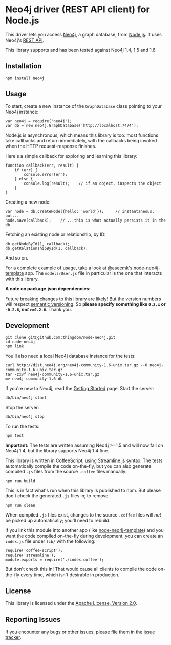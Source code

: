 # Neo4j driver (REST API client) for Node.js

This driver lets you access [Neo4j][], a graph database, from [Node.js][].
It uses Neo4j's [REST API][neo4j-rest-api].

This library supports and has been tested against Neo4j 1.4, 1.5 and 1.6.


## Installation

    npm install neo4j


## Usage

To start, create a new instance of the `GraphDatabase` class pointing to your
Neo4j instance:

    var neo4j = require('neo4j');
    var db = new neo4j.GraphDatabase('http://localhost:7474');

Node.js is asynchronous, which means this library is too: most functions take
callbacks and return immediately, with the callbacks being invoked when the
HTTP request-response finishes.

Here's a simple callback for exploring and learning this library:

    function callback(err, result) {
        if (err) {
            console.error(err);
        } else {
            console.log(result);    // if an object, inspects the object
        }
    }

Creating a new node:

    var node = db.createNode({hello: 'world'});     // instantaneous, but...
    node.save(callback);    // ...this is what actually persists it in the db.

Fetching an existing node or relationship, by ID:

    db.getNodeById(1, callback);
    db.getRelationshipById(1, callback);

And so on.

For a complete example of usage, take a look at [@aseemk][aseemk]'s
[node-neo4j-template][] app. The `models/User.js` file in particular is the
one that interacts with this library.

**A note on package.json dependencies:**

Future breaking changes to this library are likely! But the version numbers
will respect [semantic versioning][semver]. So **please specify something like
`0.2.x` or `~0.2.6`, *not* `>=0.2.6`**. Thank you.


## Development

    git clone git@github.com:thingdom/node-neo4j.git
    cd node-neo4j
    npm link

You'll also need a local Neo4j database instance for the tests:

    curl http://dist.neo4j.org/neo4j-community-1.6-unix.tar.gz --O neo4j-community-1.6-unix.tar.gz
    tar -zxvf neo4j-community-1.6-unix.tar.gz
    mv neo4j-community-1.6 db

If you're new to Neo4j, read the [Getting Started][neo4j-getting-started] page.
Start the server:

    db/bin/neo4j start

Stop the server:

    db/bin/neo4j stop

To run the tests:

    npm test

**Important:** The tests are written assuming Neo4j >=1.5 and will now fail on
Neo4j 1.4, but the library supports Neo4j 1.4 fine.

This library is written in [CoffeeScript][], using [Streamline.js][] syntax.
The tests automatically compile the code on-the-fly, but you can also generate
compiled `.js` files from the source `.coffee` files manually:

    npm run build

This is in fact what's run when this library is published to npm. But please
don't check the generated `.js` files in; to remove:

    npm run clean

When compiled `.js` files exist, changes to the source `.coffee` files will
*not* be picked up automatically; you'll need to rebuild.

If you link this module into another app (like [node-neo4j-template][]) and
you want the code compiled on-the-fly during development, you can create an
`index.js` file under `lib/` with the following:

    require('coffee-script');
    require('streamline');
    module.exports = require('./index.coffee');

But don't check this in! That would cause all clients to compile the code
on-the-fly every time, which isn't desirable in production.


## License

This library is licensed under the [Apache License, Version 2.0][license].


## Reporting Issues

If you encounter any bugs or other issues, please file them in the
[issue tracker][issue-tracker].


[neo4j]: http://neo4j.org/
[node.js]: http://nodejs.org/
[neo4j-rest-api]: http://docs.neo4j.org/chunked/1.6/rest-api.html

[aseemk]: https://github.com/aseemk
[node-neo4j-template]: https://github.com/aseemk/node-neo4j-template
[semver]: http://semver.org/

[neo4j-getting-started]: http://wiki.neo4j.org/content/Getting_Started_With_Neo4j_Server
[coffeescript]: http://coffeescript.org/
[streamline.js]: https://github.com/Sage/streamlinejs

[issue-tracker]: https://github.com/thingdom/node-neo4j/issues
[license]: http://www.apache.org/licenses/LICENSE-2.0.html